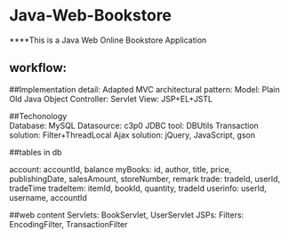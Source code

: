 # Java-Web-Bookstore

****This is a Java Web Online Bookstore Application

## workflow:


##Implementation detail:
Adapted MVC architectural pattern:
  Model: Plain Old Java Object
  Controller: Servlet
  View: JSP+EL+JSTL

##Techonology  
  Database: MySQL
  Datasource: c3p0
  JDBC tool: DBUtils
  Transaction solution: Filter+ThreadLocal
  Ajax solution: jQuery, JavaScript, gson
  
##tables in db

account: accountId, balance
myBooks: id, author, title, price, publishingDate, salesAmount, storeNumber, remark
trade: tradeId, userId, tradeTime
tradeItem: itemId, bookId, quantity, tradeId
userinfo: userId, username, accountId

##web content
Servlets: BookServlet, UserServlet
JSPs: 
Filters: EncodingFilter, TransactionFilter
